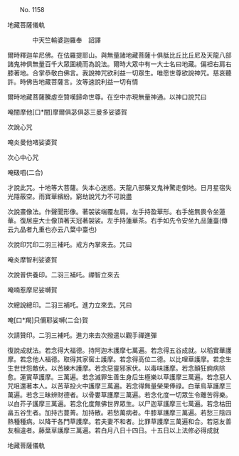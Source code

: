 ﻿　　No. 1158

地藏菩薩儀軌

　　　　中天竺輸婆迦羅奉　詔譯


爾時釋迦牟尼佛。在佉羅提耶山。與無量諸地藏菩薩十俱胝比丘比丘尼及天龍八部諸鬼神俱無量百千大眾圍繞而為說法。爾時大眾中有一大士名曰地藏。偏袒右肩右膝著地。合掌恭敬白佛言。我說神咒欲利益一切眾生。唯愿世尊欲說神咒。慈哀聽許。時佛告地藏菩薩言。汝等速說利益一切有情

爾時地藏菩薩騰虛空贊嘆歸命世尊。在空中亦現無量神通。以神口說咒曰

唵闇摩他[口*闇]摩爾俱苾俱苾三曼多娑婆賀

次說心咒

唵炎曼他啫娑婆賀

次心中心咒

唵砐呬(二合)

才說此咒。十地等大菩薩。失本心迷惑。天龍八部藥叉鬼神驚走倒地。日月星宿失光隱蔽空。雨寶華繽紛。窮劫說咒力不可說盡

次說畫像法。作聲聞形像。著袈裟端覆左肩。左手持盈華形。右手施無畏令坐蓮華。復居座大士像頂著天冠著袈裟。左手持蓮華茶。右手如先令安坐九品蓮臺(傳云九品者九重也亦云八葉中臺也)

次說印咒印二羽三補吒。戒方內掌來去。咒曰

唵炎摩智利娑婆賀

次說普供養印。二羽三補吒。禪智立來去

唵喃惹摩尼娑嚩賀

次總說總印。二羽三補吒。進力立來去。咒曰

唵[口*羯]只儞耶娑嚩(二合)賀

次請贊印。二羽三補吒。進力來去次撥遣以觀手禪進彈

復說成就法。若念得大福德。持阿迦木護摩七萬遍。若念得五谷成就。以稻實華護摩。若念他人福德。取得其家窖土護摩。若念得高位二德。以比哩華護摩。若念生生世世怨敵伏。以苦練木護摩。若念惡靈邪家伏。以毒味護摩。若念顛狂痾病除愈。蓮實草護摩。三萬遍。若念滅罪生善生身后生極樂以草護摩三萬遍。若念惡人咒咀還著本人。以苦草投火中護摩三萬遍。若念得無量榮果俸祿。白華鳥草護摩三萬遍。若念三昧辨財德者。以骨婁草護摩三萬遍。若念化度一切眾生令離苦得樂。以白芥子護摩三萬遍。若念化度無佛世界眾生。以尸迦草護摩三七萬遍。若念枯田畠五谷生者。加持古蔓菁。加持散。若愁萬病者。牛膝草護摩三萬遍。若愁三陰四熱種種病。以降干各門草護摩。若夫妻不和者。比罪草護摩三萬遍和合。若惡友善友相違者。藤葉草護摩三萬遍。若白月八日十四日。十五日以上法修必得成就

地藏菩薩儀軌
